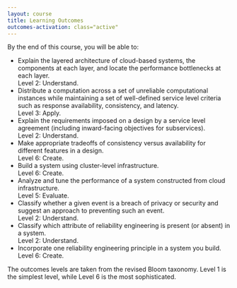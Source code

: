 ```yaml
---
layout: course
title: Learning Outcomes
outcomes-activation: class="active"
---
```

By the end of this course, you will be able to:

* Explain the layered architecture of cloud-based systems, the components at each layer, and locate the performance bottlenecks at each layer.<br/>
 Level 2: Understand.
* Distribute a computation across a set of unreliable computational instances while maintaining a set of well-defined service level criteria such as response availability, consistency, and latency.<br/>
 Level 3: Apply.
* Explain the requirements imposed on a design by a service level agreement (including inward-facing objectives for subservices).<br/>
 Level 2: Understand.
* Make appropriate tradeoffs of consistency versus availability for different features in a design.<br/>
 Level 6: Create.
* Build a system using cluster-level infrastructure.<br/>
 Level 6: Create.
* Analyze and tune the performance of a system constructed from cloud infrastructure.<br/>
 Level 5: Evaluate.
* Classify whether a given event is a breach of privacy or security and suggest an approach to preventing such an event.<br/>
 Level 2: Understand.
* Classify which attribute of reliability engineering is present (or absent) in a system.<br/>
 Level 2: Understand.
* Incorporate one reliability engineering principle in a system you build.<br/>
 Level 6: Create.
   
The outcomes levels are taken from the revised Bloom
taxonomy. Level&nbsp;1 is the simplest level, while Level&nbsp;6 is
the most sophisticated.